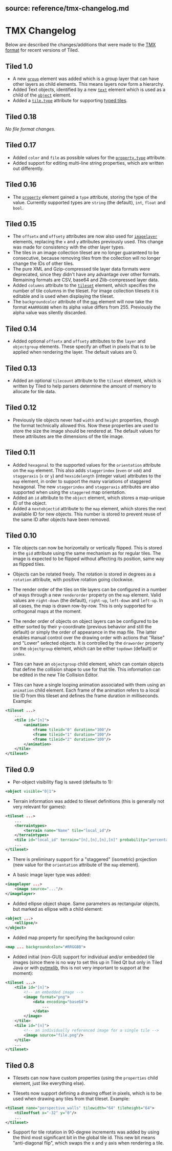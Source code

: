 source: reference/tmx-changelog.md
---
# TMX Changelog #

Below are described the changes/additions that were made to the [TMX format](tmx-map-format.md) for recent versions of Tiled.

## Tiled 1.0 ##

* A new [`group`](tmx-map-format.md#group) element was added which is a group layer that can have other layers as child elements. This means layers now form a hierarchy.
* Added Text objects, identified by a new [`text`](tmx-map-format.md#text) element which is used as a child of the [`object`](tmx-map-format.md#object) element.
* Added a [`tile.type`](tmx-map-format.md#tile) attribute for supporting [typed tiles](../manual/custom-properties.md#typed-tiles).

## Tiled 0.18 ##

*No file format changes.*

## Tiled 0.17 ##

* Added `color` and `file` as possible values for the [`property.type`](tmx-map-format.md#property) attribute.
* Added support for editing multi-line string properties, which are written out differently.

## Tiled 0.16 ##

* The [`property`](tmx-map-format.md#property) element gained a `type` attribute, storing the type of the value. Currently supported types are `string` (the default), `int`, `float` and `bool`.

## Tiled 0.15 ##

* The `offsetx` and `offsety` attributes are now also used for [`imagelayer`](tmx-map-format.md#imagelayer) elements, replacing the `x` and `y` attributes previously used. This change was made for consistency with the other layer types.
* The tiles in an image collection tileset are no longer guaranteed to be consecutive, because removing tiles from the collection will no longer change the IDs of other tiles.
* The pure XML and Gzip-compressed tile layer data formats were deprecated, since they didn't have any advantage over other formats. Remaining formats are CSV, base64 and Zlib-compressed layer data.
* Added `columns` attribute to the [`tileset`](tmx-map-format.md#tileset) element, which specifies the number of tile columns in the tileset. For image collection tilesets it is editable and is used when displaying the tileset.
* The `backgroundcolor` attribute of the [`map`](tmx-map-format.md#map) element will now take the format `#AARRGGBB` when its alpha value differs from 255. Previously the alpha value was silently discarded.

## Tiled 0.14 ##

* Added optional `offsetx` and `offsety` attributes to the `layer` and `objectgroup` elements. These specify an offset in pixels that is to be applied when rendering the layer. The default values are 0.

## Tiled 0.13 ##

* Added an optional `tilecount` attribute to the `tileset` element, which is written by Tiled to help parsers determine the amount of memory to allocate for tile data.

## Tiled 0.12 ##

* Previously tile objects never had `width` and `height` properties, though the format technically allowed this. Now these properties are used to store the size the image should be rendered at. The default values for these attributes are the dimensions of the tile image.

## Tiled 0.11 ##

* Added `hexagonal` to the supported values for the `orientation` attribute on the `map` element. This also adds `staggerindex` (`even` or `odd`) and `staggeraxis` (`x` or `y`) and `hexsidelength` (integer value) attributes to the `map` element, in order to support the many variations of staggered hexagonal. The new `staggerindex` and `staggeraxis` attributes are also supported when using the `staggered` map orientation.
* Added an `id` attribute to the `object` element, which stores a map-unique ID of the object.
* Added a `nextobjectid` attribute to the `map` element, which stores the next available ID for new objects. This number is stored to prevent reuse of the same ID after objects have been removed.

## Tiled 0.10 ##

* Tile objects can now be horizontally or vertically flipped. This is stored in the `gid` attribute using the same mechanism as for regular tiles. The image is expected to be flipped without affecting its position, same way as flipped tiles.

* Objects can be rotated freely. The rotation is stored in degrees as a `rotation` attribute, with positive rotation going clockwise.

* The render order of the tiles on tile layers can be configured in a number of ways through a new `renderorder` property on the `map` element. Valid values are `right-down` (the default), `right-up`, `left-down` and `left-up`. In all cases, the map is drawn row-by-row. This is only supported for orthogonal maps at the moment.

* The render order of objects on object layers can be configured to be either sorted by their y-coordinate (previous behavior and still the default) or simply the order of appearance in the map file. The latter enables manual control over the drawing order with actions that "Raise" and "Lower" selected objects. It is controlled by the `draworder` property on the `objectgroup` element, which can be either `topdown` (default) or `index`.

* Tiles can have an `objectgroup` child element, which can contain objects that define the collision shape to use for that tile. This information can be edited in the new Tile Collision Editor.

* Tiles can have a single looping animation associated with them using an `animation` child element. Each frame of the animation refers to a local tile ID from this tileset and defines the frame duration in milliseconds. Example:
```xml
<tileset ...>
    ...
    <tile id="[n]">
        <animation>
            <frame tileid="0" duration="100"/>
            <frame tileid="1" duration="100"/>
            <frame tileid="2" duration="100"/>
        </animation>
    </tile>
</tileset>
```

## Tiled 0.9 ##

* Per-object visibility flag is saved (defaults to 1):
```xml
<object visible="0|1">
```

* Terrain information was added to tileset definitions (this is generally not very relevant for games):
```xml
<tileset ...>
    ...
    <terraintypes>
        <terrain name="Name" tile="local_id"/>
    </terraintypes>
    <tile id="local_id" terrain="[n],[n],[n],[n]" probability="percentage"/>
    ...
</tileset>
```

* There is preliminary support for a "staggered" (isometric) projection (new value for the `orientation` attribute of the `map` element).

* A basic image layer type was added:
```xml
<imagelayer ...>
    <image source="..."/>
</imagelayer>
```

* Added ellipse object shape. Same parameters as rectangular objects, but marked as ellipse with a child element:
```xml
<object ...>
    <ellipse/>
</object>
```

* Added map property for specifying the background color:
```xml
<map ... backgroundcolor="#RRGGBB">
```

* Added initial (non-GUI) support for individual and/or embedded tile images (since there is no way to set this up in Tiled Qt but only in Tiled Java or with [pytmxlib](https://github.com/encukou/pytmxlib), this is not very important to support at the moment):
```xml
<tileset ...>
    <tile id="[n]">
        <!-- an embedded image -->
        <image format="png">
            <data encoding="base64">
                ...
            </data>
        </image>
    </tile>
    <tile id="[n]">
        <!-- an individually referenced image for a single tile -->
        <image source="file.png"/>
    </tile>
    ...
</tileset>
```

## Tiled 0.8 ##

* Tilesets can now have custom properties (using the `properties` child element, just like everything else).

* Tilesets now support defining a drawing offset in pixels, which is to be used when drawing any tiles from that tileset. Example:
```xml
<tileset name="perspective_walls" tilewidth="64" tileheight="64">
    <tileoffset x="-32" y="0"/>
    ...
</tileset>
```

* Support for tile rotation in 90-degree increments was added by using the third most significant bit in the global tile id. This new bit means "anti-diagonal flip", which swaps the x and y axis when rendering a tile.
